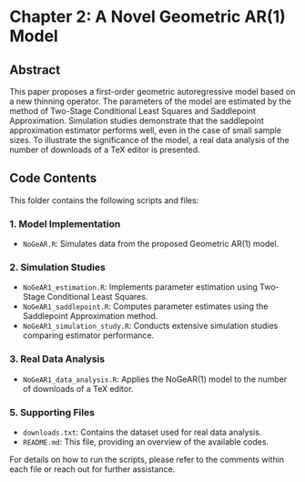 # Chapter 2: A Novel Geometric AR(1) Model

## Abstract
This paper proposes a first-order geometric autoregressive model based on a new thinning operator. The parameters of the model are estimated by the method of Two-Stage Conditional Least Squares and Saddlepoint Approximation. Simulation studies demonstrate that the saddlepoint approximation estimator performs well, even in the case of small sample sizes. To illustrate the significance of the model, a real data analysis of the number of downloads of a TeX editor is presented.

## Code Contents

This folder contains the following scripts and files:

### **1. Model Implementation**
- `NoGeAR.R`: Simulates data from the proposed Geometric AR(1) model.


### **2. Simulation Studies**
- `NoGeAR1_estimation.R`: Implements parameter estimation using Two-Stage Conditional Least Squares.
- `NoGeAR1_saddlepoint.R`: Computes parameter estimates using the Saddlepoint Approximation method.
- `NoGeAR1_simulation_study.R`: Conducts extensive simulation studies comparing estimator performance.

### **3. Real Data Analysis**
- `NoGeAR1_data_analysis.R`: Applies the NoGeAR(1) model to the number of downloads of a TeX editor.


### **5. Supporting Files**
- `downloads.txt`: Contains the  dataset used for real data analysis.
- `README.md`: This file, providing an overview of the available codes.

For details on how to run the scripts, please refer to the comments within each file or reach out for further assistance.
